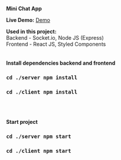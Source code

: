 **Mini Chat App**

**Live Demo:** [Demo](https://mini-chatapp.onrender.com) 



**Used in this project:** <br/> 
Backend - Socket.io, Node JS (Express) <br/> 
Frontend - React JS, Styled Components
<br/> 
<br/> 
<br/> 
**Install dependencies backend and frontend** <br/> 
### `cd ./server npm install`
### `cd ./client npm install`
<br/> 
<br/> 

**Start project** <br/> 
### `cd ./server npm start`
### `cd ./client npm start`
